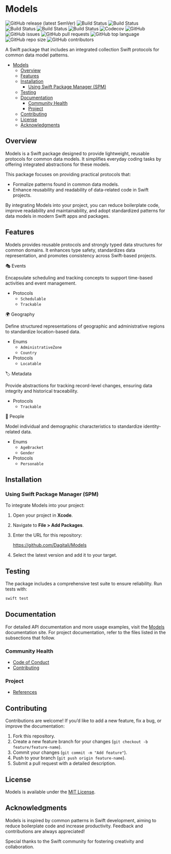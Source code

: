 # Models

![GitHub release (latest SemVer)](https://img.shields.io/github/v/release/Dagitali/Models?sort=semver)
![Build Status](https://github.com/Dagitali/Models/actions/workflows/lint.yml/badge.svg)
![Build Status](https://github.com/Dagitali/Models/actions/workflows/test.yml/badge.svg)
![Build Status](https://github.com/Dagitali/Models/actions/workflows/release.yml/badge.svg)
![Build Status](https://github.com/Dagitali/Models/actions/workflows/document.yml/badge.svg)
![Build Status](https://github.com/Dagitali/Models/actions/workflows/publish.yml/badge.svg)
![Codecov](https://codecov.io/gh/Dagitali/Models/branch/main/graph/badge.svg)
![GitHub](https://img.shields.io/github/license/Dagitali/Models)
![GitHub issues](https://img.shields.io/github/issues/Dagitali/Models)
![GitHub pull requests](https://img.shields.io/github/issues-pr/Dagitali/Models)
![GitHub top language](https://img.shields.io/github/languages/top/Dagitali/Models)
![GitHub repo size](https://img.shields.io/github/repo-size/Dagitali/Models)
![GitHub contributors](https://img.shields.io/github/contributors/Dagitali/Models)

A Swift package that includes an integrated collection Swift protocols for common data model
patterns.

- [Models](#models)
  - [Overview](#overview)
  - [Features](#features)
  - [Installation](#installation)
    - [Using Swift Package Manager (SPM)](#using-swift-package-manager-spm)
  - [Testing](#testing)
  - [Documentation](#documentation)
    - [Community Health](#community-health)
    - [Project](#project)
  - [Contributing](#contributing)
  - [License](#license)
  - [Acknowledgments](#acknowledgments)

## Overview

Models is a Swift package designed to provide lightweight, reusable protocols for common data
models.  It simplifies everyday coding tasks by offering integrated abstractions for these models.

This package focuses on providing practical protocols that:

* Formalize patterns found in common data models.
* Enhance reusability and readability of data-related code in Swift projects.

By integrating Models into your project, you can reduce boilerplate code, improve readability and
maintainability, and adopt standardized patterns for data models in modern Swift apps and packages.

## Features

Models provides reusable protocols and strongly typed data structures for common domains.  It
enhances type safety, standardizes data representation, and promotes consistency across Swift-based
projects.

🎭 Events

Encapsulate scheduling and tracking concepts to support time-based activities and event management.

* Protocols
  * `Schedulable`
  * `Trackable`

🌍 Geography

Define structured representations of geographic and administrative regions to standardize
location-based data.

* Enums
  * `AdministrativeZone`
  * `Country`
* Protocols
  * `Locatable`

🏷️ Metadata

Provide abstractions for tracking record-level changes, ensuring data integrity and historical
traceability.

* Protocols
  * `Trackable`

👤 People

Model individual and demographic characteristics to standardize identity-related data.

* Enums
  * `AgeBracket`
  * `Gender`
* Protocols
  * `Personable`

## Installation

### Using Swift Package Manager (SPM)

To integrate Models into your project:

1. Open your project in **Xcode**.
2. Navigate to **File > Add Packages**.
3. Enter the URL for this repository:

   <https://github.com/Dagitali/Models>

4. Select the latest version and add it to your target.

## Testing

The package includes a comprehensive test suite to ensure reliability.  Run tests with:

```bash
swift test
```

## Documentation

For detailed API documentation and more usage examples, visit the [Models][docs] documentation
site.  For project documentation, refer to the files listed in the subsections that follow.

### Community Health

* [Code of Conduct](CODE_OF_CONDUCT.md)
* [Contributing](CONTRIBUTING.md)

### Project

* [References](REFERENCES.md)

## Contributing

Contributions are welcome!  If you’d like to add a new feature, fix a bug, or improve the
documentation:

1. Fork this repository.
2. Create a new feature branch for your changes (`git checkout -b feature/feature-name`).
3. Commit your changes (`git commit -m "Add feature"`).
4. Push to your branch (`git push origin feature-name`).
5. Submit a pull request with a detailed description.

## License

Models is available under the [MIT License](LICENSE).

## Acknowledgments

Models is inspired by common patterns in Swift development, aiming to reduce boilerplate code and
increase productivity.  Feedback and contributions are always appreciated!

Special thanks to the Swift community for fostering creativity and collaboration.

[docs]: https://dagitali.github.io/Models/documentation/models/
